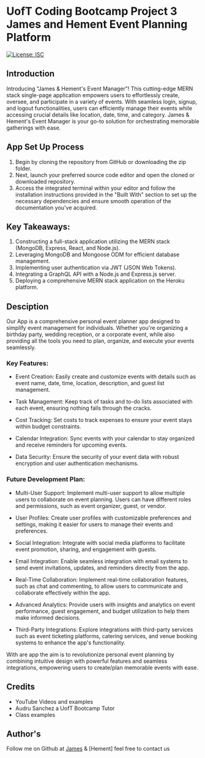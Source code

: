 # UofT Coding Bootcamp Project 3 James and Hement Event Planning Platform 

[![License: ISC](https://img.shields.io/badge/License-ISC-blue.svg)](https://opensource.org/licenses/ISC)


## Introduction 

Introducing "James & Hement's Event Manager"! This cutting-edge MERN stack single-page application empowers users to effortlessly create, oversee, and participate in a variety of events. With seamless login, signup, and logout functionalities, users can efficiently manage their events while accessing crucial details like location, date, time, and category. James & Hement's Event Manager is your go-to solution for orchestrating memorable gatherings with ease.

## App Set Up Process

1. Begin by cloning the repository from GitHub or downloading the zip folder.
2. Next, launch your preferred source code editor and open the cloned or downloaded repository.
3. Access the integrated terminal within your editor and follow the installation instructions provided in the "Built With" section to set up the necessary dependencies and ensure smooth operation of the documentation you've acquired.

## Key Takeaways:

1. Constructing a full-stack application utilizing the MERN stack (MongoDB, Express, React, and Node.js).
2. Leveraging MongoDB and Mongoose ODM for efficient database management.
3. Implementing user authentication via JWT (JSON Web Tokens).
4. Integrating a GraphQL API with a Node.js and Express.js server.
5. Deploying a comprehensive MERN stack application on the Heroku platform.

## Desciption 

Our App is a comprehensive personal event planner app designed to simplify event management for individuals. Whether you're organizing a birthday party, wedding reception, or a corporate event, while also providing all the tools you need to plan, organize, and execute your events seamlessly.

### Key Features:

- Event Creation: Easily create and customize events with details such as event name, date, time, location, description, and guest list management.

- Task Management: Keep track of tasks and to-do lists associated with each event, ensuring nothing falls through the cracks.

- Cost Tracking: Set costs to track expenses to ensure your event stays within budget constraints.

- Calendar Integration: Sync events with your calendar to stay organized and receive reminders for upcoming events.

- Data Security: Ensure the security of your event data with robust encryption and user authentication mechanisms.

### Future Development Plan:

- Multi-User Support: Implement multi-user support to allow multiple users to collaborate on event planning. Users can have different roles and permissions, such as event organizer, guest, or vendor.

- User Profiles: Create user profiles with customizable preferences and settings, making it easier for users to manage their events and preferences.

- Social Integration: Integrate with social media platforms to facilitate event promotion, sharing, and engagement with guests.

- Email Integration: Enable seamless integration with email systems to send event invitations, updates, and reminders directly from the app.

- Real-Time Collaboration: Implement real-time collaboration features, such as chat and commenting, to allow users to communicate and collaborate effectively within the app.

- Advanced Analytics: Provide users with insights and analytics on event performance, guest engagement, and budget utilization to help them make informed decisions.

- Third-Party Integrations: Explore integrations with third-party services such as event ticketing platforms, catering services, and venue booking systems to enhance the app's functionality.

With are app the aim is to revolutionize personal event planning by combining intuitive design with powerful features and seamless integrations, empowering users to create/plan memorable events with ease.

## Credits 

- YouTube Videos and examples
- Audru Sanchez a UofT Bootcamp Tutor
- Class examples 


## Author's
Follow me on Github at [James](https://github.com/Jameshughes2009) & [Hement] feel free to contact us